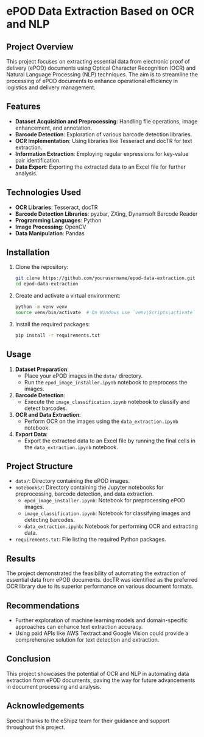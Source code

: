 # ePOD Data Extraction Based on OCR and NLP

## Project Overview
This project focuses on extracting essential data from electronic proof of delivery (ePOD) documents using Optical Character Recognition (OCR) and Natural Language Processing (NLP) techniques. The aim is to streamline the processing of ePOD documents to enhance operational efficiency in logistics and delivery management.

## Features
- **Dataset Acquisition and Preprocessing**: Handling file operations, image enhancement, and annotation.
- **Barcode Detection**: Exploration of various barcode detection libraries.
- **OCR Implementation**: Using libraries like Tesseract and docTR for text extraction.
- **Information Extraction**: Employing regular expressions for key-value pair identification.
- **Data Export**: Exporting the extracted data to an Excel file for further analysis.

## Technologies Used
- **OCR Libraries**: Tesseract, docTR
- **Barcode Detection Libraries**: pyzbar, ZXing, Dynamsoft Barcode Reader
- **Programming Languages**: Python
- **Image Processing**: OpenCV
- **Data Manipulation**: Pandas

## Installation
1. Clone the repository:
    ```bash
    git clone https://github.com/yourusername/epod-data-extraction.git
    cd epod-data-extraction
    ```
2. Create and activate a virtual environment:
    ```bash
    python -m venv venv
    source venv/bin/activate  # On Windows use `venv\Scripts\activate`
    ```
3. Install the required packages:
    ```bash
    pip install -r requirements.txt
    ```

## Usage
1. **Dataset Preparation**:
    - Place your ePOD images in the `data/` directory.
    - Run the `epod_image_installer.ipynb` notebook to preprocess the images.
2. **Barcode Detection**:
    - Execute the `image_classification.ipynb` notebook to classify and detect barcodes.
3. **OCR and Data Extraction**:
    - Perform OCR on the images using the `data_extraction.ipynb` notebook.
4. **Export Data**:
    - Export the extracted data to an Excel file by running the final cells in the `data_extraction.ipynb` notebook.

## Project Structure
- `data/`: Directory containing the ePOD images.
- `notebooks/`: Directory containing the Jupyter notebooks for preprocessing, barcode detection, and data extraction.
  - `epod_image_installer.ipynb`: Notebook for preprocessing ePOD images.
  - `image_classification.ipynb`: Notebook for classifying images and detecting barcodes.
  - `data_extraction.ipynb`: Notebook for performing OCR and extracting data.
- `requirements.txt`: File listing the required Python packages.

## Results
The project demonstrated the feasibility of automating the extraction of essential data from ePOD documents. docTR was identified as the preferred OCR library due to its superior performance on various document formats.

## Recommendations
- Further exploration of machine learning models and domain-specific approaches can enhance text extraction accuracy.
- Using paid APIs like AWS Textract and Google Vision could provide a comprehensive solution for text detection and extraction.

## Conclusion
This project showcases the potential of OCR and NLP in automating data extraction from ePOD documents, paving the way for future advancements in document processing and analysis.

## Acknowledgements
Special thanks to the eShipz team for their guidance and support throughout this project.
